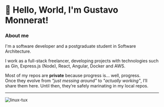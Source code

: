 # 👋 Hello, World, I'm Gustavo Monnerat! 

### About me
I'm a software developer and a postgraduate student in Software Architecture.

I work as a full-stack freelancer, developing projects with technologies such as Gin, Express.js (Node), React, Angular, Docker and AWS.

Most of my repos are **private** because progress is... well, progress.  
Once they evolve from _"just messing around"_ to _"actually working"_, I’ll share them here. Until then, they’re safely marinating in my local repos.

---

![linux-tux](https://github.com/user-attachments/assets/6362b267-4c91-4200-a590-dfaf8abb7eae)
